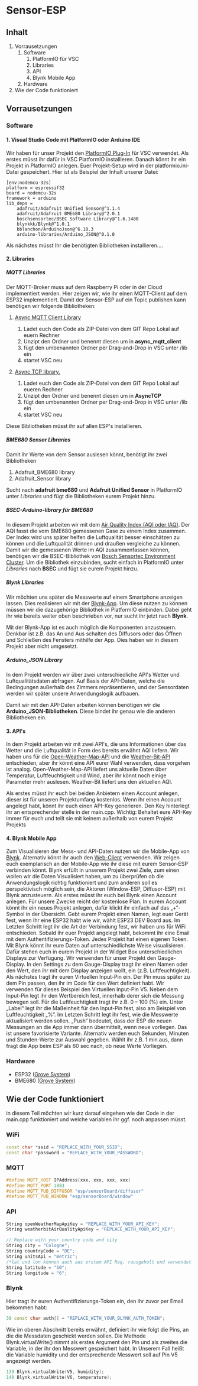 # Sensor-ESP

Inhalt
--------
1. Vorrausetzungen
   1. Software
      1. PlatformIO für VSC
      2. Libraries
      3. API
      4. Blynk Mobile App
   3. Hardware
2. Wie der Code funktioniert


Vorrausetzungen
----------------
### Software
#### 1. Visual Studio Code mit PlatformIO oder Arduino IDE
Wir haben für unser Projekt den [PlatformIO Plug-In][1] für VSC verwendet. Als erstes müsst ihr dafür in VSC PlatformIO installieren. 
Danach könnt ihr ein Projekt in PlatformIO anlegen. Euer Projekt-Setup wird in der platformio.ini-Datei gespeichert. Hier ist als Beispiel der Inhalt unserer Datei:

```
[env:nodemcu-32s]
platform = espressif32
board = nodemcu-32s
framework = arduino
lib_deps = 
	adafruit/Adafruit Unified Sensor@^1.1.4
	adafruit/Adafruit BME680 Library@^2.0.1
	boschsensortec/BSEC Software Library@^1.6.1480
	blynkkk/Blynk@^1.0.1
	bblanchon/ArduinoJson@^6.18.3
	arduino-libraries/Arduino_JSON@^0.1.0
```

Als nächstes müsst Ihr die benötigten Bibliotheken installieren....

#### 2. Libraries
##### MQTT Libraries
Der MQTT-Broker muss auf dem Raspberry Pi oder in der Cloud implementiert werden. Hier zeigen wir, wie ihr einen MQTT-Client auf dem ESP32 implementiert. 
Damit der Sensor-ESP auf ein Topic publishen kann benötigen wir folgende Bibliotheken:

1. [Async MQTT Client Library][3]
   1. Ladet euch den Code als ZIP-Datei von dem GIT Repo Lokal auf euern Rechner
   2. Unzipt den Ordner und benennt diesen um in **async_mqtt_client**
   3. fügt den umbenannten Ordner per Drag-and-Drop in VSC unter /lib ein
   4. startet VSC neu
 
2. [Async TCP library.][4]
   1. Ladet euch den Code als ZIP-Datei von dem GIT Repo Lokal auf eueren Rechner
   2. Unzipt den Ordner und benennt diesen um in **AsyncTCP**
   3. fügt den umbenannten Ordner per Drag-and-Drop in VSC unter /lib ein
   4. startet VSC neu

Diese Bibliotheken müsst ihr auf allen ESP's installieren. 

##### BME680 Sensor Libraries
Damit ihr Werte von dem Sensor auslesen könnt, benötigt ihr zwei Bibliotheken

1. Adafruit_BME680 library
2. Adafruit_Sensor library

Sucht nach **adafruit bme680** und **Adafruit Unified Sensor** in PlatformIO unter _Libraries_ und fügt die Bibliotheken eurem Projekt hinzu.

##### BSEC-Arduino-library für BME680
In diesem Projekt arbeiten wir mit dem [Air Quality Index (AQI oder IAQ)][5]. Der AQI fasst die vom BME680 gemessenen Gase zu einem Index zusammen. Der Index wird uns später helfen die Luftqualität besser einschätzen zu können und die Luftqualität drinnen und draußen vergleiche zu können. 
Damit wir die gemessenen Werte im AQI zusammenfassen können, benötigen wir die BSEC-Bibliothek von [Bosch Sensortec Environment Cluster][6]. 
Um die Bibliothek einzubinden, sucht einfach in PlatformIO unter _Libraries_ nach **BSEC** und fügt sie eurem Projekt hinzu.

##### Blynk Libraries
Wir möchten uns später die Messwerte auf einem Smartphone anzeigen lassen. Dies realisieren wir mit der [Blynk-App][7]. Um diese nutzen zu können müssen wir die dazugehörige Bibliothek in PlatformIO einbinden. Dabei geht ihr wie bereits weiter oben beschrieben vor, nur sucht ihr jetzt nach **Blynk**.

Mit der Blynk-App ist es auch möglich die Komponenten anzusteuern. Denkbar ist z.B. das An und Aus schalten des Diffusors oder das Öffnen und Schließen des Fensters mithilfe der App. Dies haben wir in diesem Projekt aber nicht umgesetzt.  

##### Arduino_JSON Library
In dem Projekt werden wir über zwei unterschiedliche API's Wetter und Luftqualitätsdaten abfragen. Auf Basis der API-Daten, welche die Bedingungen außerhalb des Zimmers repräsentieren, und der Sensordaten werden wir später unsere Anwendungslogik aufbauen.

Damit wir mit den API-Daten arbeiten können benötigen wir die **Arduino_JSON-Bibliotheken**. Diese bindet ihr genau wie die anderen Bibliotheken ein.

#### 3. API's
In dem Projekt arbeiten wir mit zwei API's, die uns Informationen über das Wetter und die Luftqualität in Form des bereits erwähnt AQI liefern.
Wir haben uns für die [Open-Weather-Map-API][8] und die [Weather-Bit-API][9] entschieden, aber ihr könnt eine API eurer Wahl verwenden, dass vorgehen ist analog.
Open-Weather-Map-API liefert uns aktuelle Daten über Temperatur, Luftfeuchtigkeit und Wind, aber ihr könnt noch einige Parameter mehr auslesen. Weather-Bit liefert uns den aktuellen AQI.

Als erstes müsst ihr euch bei beiden Anbietern einen Account anlegen, dieser ist für unseren Projektumfang kostenlos. Wenn ihr einen Account angelegt habt, könnt ihr euch einen API-Key generieren. Den Key hinterlegt ihr an entsprechender stelle in der main.cpp. Wichtig: Behaltet eure API-Key immer für euch und teilt sie mit keinem außerhalb von eurem Projekt Projekts 

#### 4.  Blynk Mobile App
Zum Visualisieren der Mess- und API-Daten nutzen wir die Mobile-App von [Blynk][10]. Alternativ könnt ihr auch den [Web-Client][11] verwenden. Wir zeigen euch exemplarisch an der Mobile-App wie ihr diese mit eurem Sensor-ESP verbinden könnt. Blynk erfüllt in unserem Projekt zwei Ziele, zum einen wollen wir die Daten Visualisiert haben, um zu überprüfen ob die Anwendungslogik richtig funktioniert und zum anderen soll es perspektivisch möglich sein, die Aktoren (Window-ESP, Diffusor-ESP) mit Blynk anzusteuern.
Als erstes müsst ihr euch bei Blynk einen Account anlegen. Für unsere Zwecke reicht der kostenlose Plan. In eurem Account könnt ihr ein neues Projekt anlegen, dafür klickt ihr einfach auf das „+“-Symbol in der Übersicht. Gebt eurem Projekt einen Namen, legt euer Gerät fest, wenn Ihr eine ESP32 habt wie wir, wählt ESP23 DEV Board aus. Im Letzten Schritt legt ihr die Art der Verbindung fest, wir haben uns für WiFi entschieden. Sobald ihr euer Projekt angelegt habt, bekommt ihr eine Email mit dem Authentifizierungs-Token. Jedes Projekt hat einen eigenen Token. 
Mit Blynk könnt ihr eure Daten auf unterschiedlichste Weise visualisieren.
Dafür stehen euch in eurem Projekt in der Widget Box unterschiedlichen Displays zur Verfügung. Wir verwenden für unser Projekt den Gauge-Display. In den Settings zu dem Gauge-Display tragt ihr einen Namen oder den Wert, den ihr mit dem Display anzeigen wollt, ein (z.B. Luftfeuchtigkeit). Als nächstes tragt ihr euren Virtuellen Input-Pin ein. Der Pin muss später zu dem Pin passen, den ihr im Code für den Wert definiert habt. Wir verwenden für dieses Beispiel den Virtuellen Input-Pin V5. Neben dem Input-Pin legt ihr den Wertbereich fest, innerhalb derer sich die Messung bewegen soll. Für die Luftfeuchtigkeit tragt ihr z.B. 0 – 100 (%) ein. Unter „Label“ legt ihr die Maßeinheit für den Input-Pin fest, also am Beispiel von Luftfeuchtigkeit „%“. Im Letzten Schritt legt ihr fest, wie die Messwerte aktualisiert werden sollen. „Push“ bedeutet, dass der ESP die neuen Messungen an die App immer dann übermittelt, wenn neue vorliegen. Das ist unsere favorisierte Variante. Alternativ werden euch Sekunden, Minuten und Stunden-Werte zur Auswahl gegeben. Wählt ihr z.B. 1 min aus, dann fragt die App beim ESP als 60 sec nach, ob neue Werte Vorliegen. 



### Hardware
+ ESP32 ([Grove System][2])
+ BME680 ([Grove System][2])

Wie der Code funktioniert
-------------------------
in diesem Teil möchten wir kurz darauf eingehen wie der Code in der main.cpp funktioniert und welche variablen ihr ggf. noch anpassen müsst. 

### WiFi

```cpp
const char *ssid = "REPLACE_WITH_YOUR_SSID";
const char *password = "REPLACE_WITH_YOUR_PASSWORD";
```

### MQTT
```cpp
#define MQTT_HOST IPAddress(xxx, xxx, xxx, xxx)
#define MQTT_PORT 1883
#define MQTT_PUB_DIFFUSOR "esp/sensorBoard/diffusor"
#define MQTT_PUB_WINDOW "esp/sensorBoard/window"
```

### API
```cpp
String openWeatherMapApiKey = "REPLACE_WITH_YOUR_API_KEY";
String weatherbitAirQualityApiKey = "REPLACE_WITH_YOUR_API_KEY";

// Replace with your country code and city
String city = "Cologne";
String countryCode = "DE";
String unitsApi = "metric";
/*lat und lon können auch aus erstem API Req. rausgeholt und verwendet werden, anstelle sie hart zu coden*/
String latitude = "50";
String longitude = "6";
```
### Blynk
Hier tragt ihr euren Authentifizierungs-Token ein, den ihr zuvor per Email bekommen habt:
```cpp
39 const char auth[] = "REPLACE_WITH_YOUR_BLYNK_AUTH_TOKEN";
```

Wie im oberen Abschnitt bereits erwähnt, definiert ihr wie folgt die Pins, an die die Messdaten geschickt werden sollen. Die Methode Blynk.virtualWrite() nimmt als erstes Argument den Pin und als zweites die Variable, in der ihr den Messwert gespeichert habt. In Unserem Fall heißt die Variable humidity und der entsprechende Messwert soll auf Pin V5 angezeigt werden. 
```cpp
139 Blynk.virtualWrite(V5, humidity);
140 Blynk.virtualWrite(V6, temperature);
```



[1]:https://docs.platformio.org/en/latest/what-is-platformio.html
[2]:https://wiki.seeedstudio.com/Grove_System/
[3]:https://github.com/marvinroger/async-mqtt-client
[4]:https://github.com/me-no-dev/AsyncTCP
[5]:https://en.wikipedia.org/wiki/Air_quality_index
[6]:https://www.bosch-sensortec.com/software-tools/software/bsec/
[7]:https://blynk.io/en/getting-started
[8]:https://openweathermap.org/current
[9]:https://www.weatherbit.io/api/airquality-current
[10]:https://docs.blynk.io/en/downloads/blynk-apps-for-ios-and-android
[11]:https://docs.blynk.io/en/blynk.console/console-overview
